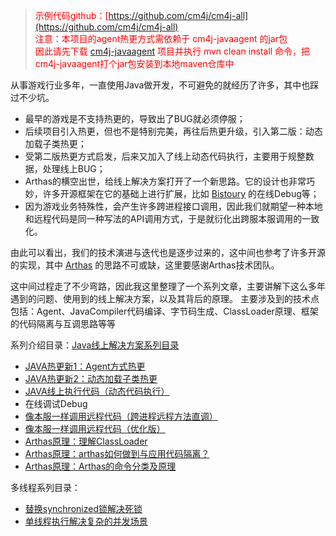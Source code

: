 > <font color=red>示例代码github：[https://github.com/cm4j/cm4j-all](https://github.com/cm4j/cm4j-all) <br />
注意：本项目的agent热更方式需依赖于 cm4j-javaagent 的jar包<br />
因此请先下载 [cm4j-javaagent](https://github.com/cm4j/cm4j-javaagent) 项目并执行 mvn clean install 命令，把cm4j-javaagent打个jar包安装到本地maven仓库中</font>

从事游戏行业多年，一直使用Java做开发，不可避免的就经历了许多，其中也踩过不少坑。

- 最早的游戏是不支持热更的，导致出了BUG就必须停服；
- 后续项目引入热更，但也不是特别完美，再往后热更升级，引入第二版：动态加载子类热更；
- 受第二版热更方式启发，后来又加入了线上动态代码执行，主要用于规整数据，处理线上BUG；
- Arthas的横空出世，给线上解决方案打开了一个新思路。它的设计也非常巧妙，许多开源框架在它的基础上进行扩展，比如 [Bistoury](https://github.com/qunarcorp/bistoury) 的在线Debug等；
- 因为游戏业务特殊性，会产生许多跨进程接口调用，因此我们就期望一种本地和远程代码是同一种写法的API调用方式，于是就衍化出跨服本服调用的一致化。

由此可以看出，我们的技术演进与迭代也是逐步过来的，这中间也参考了许多开源的实现，其中 [Arthas](https://github.com/alibaba/arthas) 的思路不可或缺，这里要感谢Arthas技术团队。

这中间过程走了不少弯路，因此我这里整理了一个系列文章，主要讲解下这么多年遇到的问题、使用到的线上解决方案，以及其背后的原理。
主要涉及到的技术点包括：Agent、JavaCompiler代码编译、字节码生成、ClassLoader原理、框架的代码隔离与互调思路等等

系列介绍目录：[Java线上解决方案系列目录](//yeas.fun/archives/solution-contents)

- [JAVA热更新1：Agent方式热更](//yeas.fun/archives/hotswap-agent)
- [JAVA热更新2：动态加载子类热更](//yeas.fun/archives/java-hotswap-compile)
- [JAVA线上执行代码（动态代码执行）](//yeas.fun/archives/java-eval)
- 在线调试Debug
- [像本服一样调用远程代码（跨进程远程方法直调）](//yeas.fun/archives/remoting-invoke)
- [像本服一样调用远程代码（优化版）](//yeas.fun/archives/remoting-invoke2)
- [Arthas原理：理解ClassLoader](//yeas.fun/archives/arthas-classloader)
- [Arthas原理：arthas如何做到与应用代码隔离？](//yeas.fun/archives/arthas-isolation)
- [Arthas原理：Arthas的命令分类及原理](//yeas.fun/archives/arthas-command-category)

多线程系列目录：
- [替换synchronized锁解决死锁](https://yeas.fun/archives/deadlock-solution)
- [单线程执行解决复杂的并发场景](https://yeas.fun/archives/singleton-module)